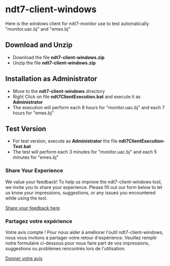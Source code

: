 # ndt7-client-windows
Here is the windows client for ndt7-monitor use to test automatically "monitor.uac.bj" and "emes.bj"

## Download and Unzip
- Download the file **ndt7-client-windows.zip**
- Unzip the file **ndt7-client-windows.zip**

## Installation as Administrator
- Move to the **ndt7-client-windows** directory
- Right Click on file **ndt7ClientExecution.bat** and execute it as **Administrator**
- The execution will perform each 8 hours for "monitor.uac.bj" and each 7 hours for "emes.bj"

## Test Version
- For test version, execute as **Administrator** the file **ndt7ClientExecution-Test.bat**
- The test will perform each 3 minutes for "monitor.uac.bj" and each 5 minutes for "emes.bj"

### Share Your Experience

We value your feedback! To help us improve the ndt7-client-windows tool, we invite you to share your experience. Please fill out our form below to let us know your impressions, suggestions, or any issues you encountered while using the tool.

[Share your feedback here](https://forms.gle/vmhRqiCb2odJasdT6)

### Partagez votre expérience

Votre avis compte ! Pour nous aider à améliorer l'outil ndt7-client-windows, nous vous invitons à partager votre retour d'expérience. Veuillez remplir notre formulaire ci-dessous pour nous faire part de vos impressions, suggestions ou problèmes rencontrés lors de l'utilisation.

[Donner votre avis](https://forms.gle/vmhRqiCb2odJasdT6)

